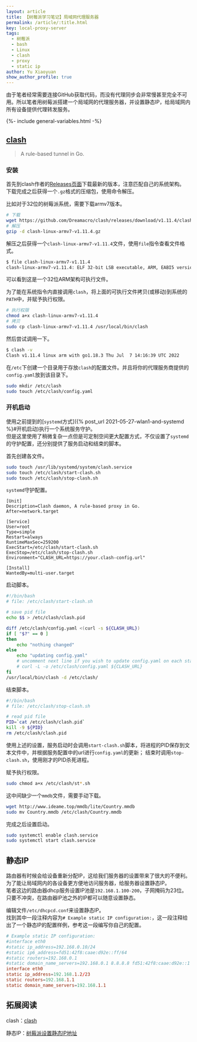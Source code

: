 ```yaml
---
layout: article
title: 【树莓派学习笔记】局域网代理服务器
permalink: /article/:title.html
key: local-proxy-server
tags: 
  - 树莓派
  - bash
  - Linux
  - clash
  - proxy
  - static ip
author: Yu Xiaoyuan
show_author_profile: true
---
```


由于笔者经常需要连接GitHub获取代码，而没有代理同步会非常慢甚至完全不可用。所以笔者用树莓派搭建一个局域网的代理服务器，并设置静态IP，给局域网内所有设备提供代理转发服务。

<!--more-->

<!-- begin include -->
{%- include general-variables.html -%}
<!-- end include -->

<!-- begin private variable of Liquid -->

<!-- end private variable of Liquid -->

## [clash](https://github.com/Dreamacro/clash)

> A rule-based tunnel in Go.

### 安装

首先到clash作者的[Releases页面](https://github.com/Dreamacro/clash/releases)下载最新的版本，注意匹配自己的系统架构。  
下载完成之后获得一个`.gz`格式的压缩包，使用命令解压。

比如对于32位的树莓派系统，需要下载armv7版本。

```bash
# 下载
wget https://github.com/Dreamacro/clash/releases/download/v1.11.4/clash-linux-armv7-v1.11.4.gz
# 解压
gzip -d clash-linux-armv7-v1.11.4.gz
```

解压之后获得一个`clash-linux-armv7-v1.11.4`文件，使用`file`指令查看文件格式。

```bash
$ file clash-linux-armv7-v1.11.4
clash-linux-armv7-v1.11.4: ELF 32-bit LSB executable, ARM, EABI5 version 1 (SYSV), statically linked, stripped
```

可以看到这是一个32位ARM架构可执行文件。

为了能在系统指令内直接调用`clash`，将上面的可执行文件拷贝(或移动)到系统的`PATH`中，并赋予执行权限。

```bash
# 执行权限
chmod a+x clash-linux-armv7-v1.11.4
# 拷贝
sudo cp clash-linux-armv7-v1.11.4 /usr/local/bin/clash
```

然后尝试调用一下。

```bash
$ clash -v
Clash v1.11.4 linux arm with go1.18.3 Thu Jul  7 14:16:39 UTC 2022
```

在`/etc`下创建一个目录用于存放`clash`的配置文件。并且将你的代理服务商提供的`config.yaml`放到该目录下。

```bash
sudo mkdir /etc/clash
sudo touch /etc/clash/config.yaml
```

### 开机启动

使用之前提到的[`systemd`方式]({% post_url 2021-05-27-wlan1-and-systemd %}#开机启动)执行一个系统服务守护。  
但是这里使用了稍微复杂一点但是可定制空间更大配置方式，不仅设置了`systemd`的守护配置，还分别提供了服务启动和结束的脚本。

首先创建各文件。

```bash
sudo touch /usr/lib/systemd/system/clash.service
sudo touch /etc/clash/start-clash.sh
sudo touch /etc/clash/stop-clash.sh
```

`systemd`守护配置。

```systemd
[Unit]
Description=Clash daemon, A rule-based proxy in Go.
After=network.target

[Service]
User=root
Type=simple
Restart=always
RuntimeMaxSec=259200
ExecStart=/etc/clash/start-clash.sh
ExecStop=/etc/clash/stop-clash.sh
Environment="CLASH_URL=https://your.clash-config.url"

[Install]
WantedBy=multi-user.target
```

启动脚本。

```bash
#!/bin/bash
# file: /etc/clash/start-clash.sh

# save pid file
echo $$ > /etc/clash/clash.pid

diff /etc/clash/config.yaml <(curl -s ${CLASH_URL})
if [ "$?" == 0 ]
then
    echo "nothing changed"
else
    echo "updating config.yaml"
    # uncomment next line if you wish to update config.yaml on each start up
    # curl -L -o /etc/clash/config.yaml ${CLASH_URL}
fi
/usr/local/bin/clash -d /etc/clash/
```

结束脚本。

```bash
#!/bin/bash
# file: /etc/clash/stop-clash.sh

# read pid file
PID=`cat /etc/clash/clash.pid`
kill -9 ${PID}
rm /etc/clash/clash.pid
```

使用上述的设置，服务启动时会调用`start-clash.sh`脚本，将进程的PID保存到文本文件中，并根据服务配置中的url进行`config.yaml`的更新；
结束时调用`stop-clash.sh`，使用刚才的PID杀死进程。

赋予执行权限。

```bash
sudo chmod a+x /etc/clash/st*.sh
```

这中间缺少一个`mmdb`文件，需要手动下载。

```bash
wget http://www.ideame.top/mmdb/lite/Country.mmdb
sudo mv Country.mmdb /etc/clash/Country.mmdb
```

完成之后设置启动。

```bash
sudo systemctl enable clash.service
sudo systemctl start clash.service
```

## 静态IP

路由器有时候会给设备重新分配IP，这给我们服务器的设置带来了很大的不便利。  
为了能让局域网内的各设备更方便地访问服务器，给服务器设置静态IP。  
笔者这边的路由器dhcp服务设置IP池是`192.168.1.100-200`，子网掩码为23位。只要不冲突，在路由器IP池之外的IP都可以随意设置静态。

编辑文件`/etc/dhcpcd.conf`来设置静态IP。  
找到其中一段注释内容为`# Example static IP configuration:`，这一段注释给出了一个静态IP的配置样例，参考这一段编写你自己的配置。

```conf
# Example static IP configuration:
#interface eth0
#static ip_address=192.168.0.10/24
#static ip6_address=fd51:42f8:caae:d92e::ff/64
#static routers=192.168.0.1
#static domain_name_servers=192.168.0.1 8.8.8.8 fd51:42f8:caae:d92e::1
interface eth0
static ip_address=192.168.1.2/23
static routers=192.168.1.1
static domain_name_servers=192.168.1.1
```

## 拓展阅读

clash：[clash](https://github.com/Dreamacro/clash)

静态IP：[树莓派设置静态IP地址](https://zhuanlan.zhihu.com/p/435714438)
